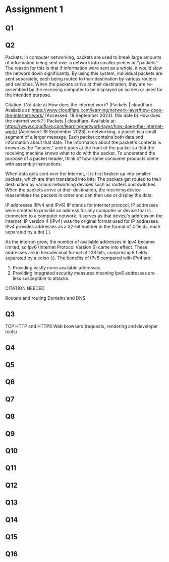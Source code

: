 # Assignment 1

## Q1





## Q2
Packets: In computer networking, packets are used to break large amounts of information being sent over a network into smaller pieces or "packets". The reason for this is that if information were sent as a whole, it would slow the network down significantly. By using this system, individual packets are sent separately, each being routed to their destination by various routers and switches. When the packets arrive at their destination, they are re-assembled by the receiving computer to be displayed on screen or used for the intended purpose.


Citation: (No date a) How does the internet work? |Packets | cloudflare. Available at: https://www.cloudflare.com/learning/network-layer/how-does-the-internet-work/ (Accessed: 18 September 2023). 
(No date b) How does the internet work? | Packets | cloudflare. Available at: https://www.cloudflare.com/learning/network-layer/how-does-the-internet-work/ (Accessed: 18 September 2023). n networking, a packet is a small segment of a larger message. Each packet contains both data and information about that data. The information about the packet's contents is known as the "header," and it goes at the front of the packet so that the receiving machine knows what to do with the packet. To understand the purpose of a packet header, think of how some consumer products come with assembly instructions.

When data gets sent over the Internet, it is first broken up into smaller packets, which are then translated into bits. The packets get routed to their destination by various networking devices such as routers and switches. When the packets arrive at their destination, the receiving device reassembles the packets in order and can then use or display the data.


IP addresses (IPv4 and IPv6)
IP stands for internet protocol. IP addresses were created to provide an address for any computer or device that is connected to a computer network. It serves as that device's address on the internet. IP version 4 (IPv4) was the original format used for IP addresses. IPv4 provides addresses as a 32-bit number in the format of 4 fields, each separated by a dot (.).

As the internet grew, the number of available addresses in Ipv4 became limited, so Ipv6 (Internet Protocol Version 6) came into effect. These addresses are in hexadecimal format of 128 bits, comprising 8 fields separated by a colon (:). The benefits of IPv6 compared with IPv4 are:

1. Providing vastly more available addresses
1. Providing integrated security measures meaning Ipv6 addresses are less susceptible to attacks.

CITATION NEEDED



Routers and routing
Domains and DNS





## Q3
TCP
HTTP and HTTPS
Web browsers (requests, rendering and developer tools)




## Q4




## Q5




## Q6




## Q7




## Q8




## Q9




## Q10




## Q11




## Q12




## Q13




## Q14




## Q15




## Q16